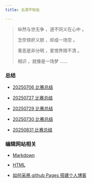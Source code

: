 ```yaml
---
title: 云深不知处

---
```


>  纵然与世无争 ，道不同义在心中 。
>
>  怎奈侠肝义胆 ，却成一场空 。
>
>  善恶是非分明 ，爱恨界限不清 。
>
>  相识 ，就像是一场梦 ……

### 总结

- [20250706 比赛总结](https://2024wangyuxuan.github.io/pages/20250706)

- [20250727 比赛总结](https://2024wangyuxuan.github.io/pages/20250727)

- [20250729 比赛总结](https://2024wangyuxuan.github.io/pages/20250729)

- [20250730 比赛总结](https://2024wangyuxuan.github.io/pages/20250730)

- [20250831 比赛总结](https://2024wangyuxuan.github.io/pages/20250801)

### 编辑网站相关

- [Markdown](https://blog.imsyy.top/posts/2022/0710)

- [HTML](https://blog.csdn.net/ZL_1618/article/details/132684675?ops_request_misc={"request_id"%3A"dab2fec731cbfe043abefaac8a13dbcb"%2C"scm"%3A"20140713.130102334.."}&request_id=dab2fec731cbfe043abefaac8a13dbcb&biz_id=0&utm_medium=distribute.pc_search_result.none-task-blog-2~all~top_positive~default-2-132684675-null-null.142^v102^pc_search_result_base6&utm_term=HTML&spm=1018.2226.3001.4187)

- [如何采用 github Pages 搭建个人博客](https://www.luogu.com.cn/article/cfo1y9z4)

